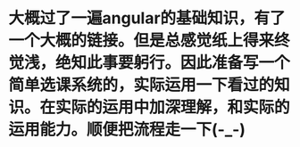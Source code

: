 # 大概过了一遍angular的基础知识，有了一个大概的链接。但是总感觉纸上得来终觉浅，绝知此事要躬行。因此准备写一个简单选课系统的，实际运用一下看过的知识。在实际的运用中加深理解，和实际的运用能力。顺便把流程走一下(-_-)
